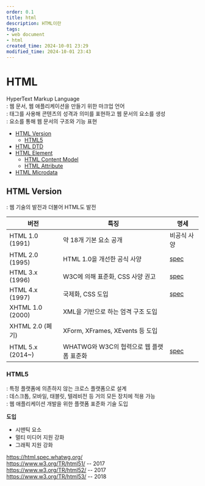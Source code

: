```yaml
---
order: 0.1
title: html
description: HTML이란
tags:
- web document
- html
created_time: 2024-10-01 23:29
modified_time: 2024-10-01 23:43
---
```


# HTML
HyperText Markup Language  
: 웹 문서, 웹 애플리케이션을 만들기 위한 마크업 언어  
: 태그를 사용해 콘텐츠의 성격과 의미를 표현하고 웹 문서의 요소를 생성  
: 요소를 통해 웹 문서의 구조와 기능 표현  

- [HTML Version](#html-version)
  - [HTML5](#html5)
- [HTML DTD](./html-doctype.md)
- [HTML Element](./html-element.md)
  - [HTML Content Model](./html-content-model.md)
  - [HTML Attribute](./html-attribute.md)
- [HTML Microdata](./html-microdata.md)



## HTML Version
: 웹 기술의 발전과 더불어 HTML도 발전

버전 | 특징 | 명세
---|---|---
HTML 1.0 (1991)  | 약 18개 기본 요소 공개 | 비공식 사양
HTML 2.0 (1995)  | HTML 1.0을 개선한 공식 사양 | [spec](https://www.w3.org/MarkUp/html-spec/html-spec_toc.html)
HTML 3.x (1996)  | W3C에 의해 표준화, CSS 사양 권고 | [spec](https://www.w3.org/TR/2018/SPSD-html32-20180315/)
HTML 4.x (1997)  | 국제화, CSS 도입 | [spec](https://www.w3.org/TR/1998/REC-html40-19980424/)
XHTML 1.0 (2000) | XML을 기반으로 하는 엄격 구조 도입  |
XHTML 2.0 (폐기) | XForm, XFrames, XEvents 등 도입 |
HTML 5.x (2014~) | WHATWG와 W3C의 협력으로 웹 플랫폼 표준화  | [spec](https://html.spec.whatwg.org/)



### HTML5
: 특정 플랫폼에 의존하지 않는 크로스 플랫폼으로 설계  
: 데스크톱, 모바일, 태블릿, 텔레비전 등 거의 모든 장치에 적용 가능  
: 웹 애플리케이션 개발을 위한 플랫폼 표준화 기술 도입

**도입**
- 시맨틱 요소
- 멀티 미디어 지원 강화
- 그래픽 지원 강화

https://html.spec.whatwg.org/    
https://www.w3.org/TR/html51/ -- 2017  
https://www.w3.org/TR/html52/ -- 2017  
https://www.w3.org/TR/html53/ -- 2018  